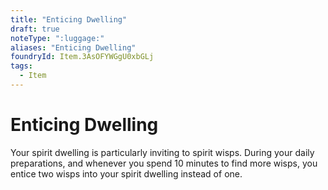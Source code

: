 ```yaml
---
title: "Enticing Dwelling"
draft: true
noteType: ":luggage:"
aliases: "Enticing Dwelling"
foundryId: Item.3AsOFYWGgU0xbGLj
tags:
  - Item
---
```


# Enticing Dwelling

Your spirit dwelling is particularly inviting to spirit wisps. During your daily preparations, and whenever you spend 10 minutes to find more wisps, you entice two wisps into your spirit dwelling instead of one.
